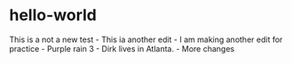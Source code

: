 # hello-world
This is a not a new test - 
This ia another edit - 
I am making another edit for practice - 
Purple rain 3 - 
Dirk lives in Atlanta. - 
More changes
